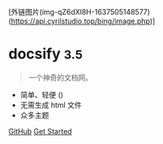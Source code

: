 <!-- _coverpage.md -->

[外链图片(img-qZ6dXl8H-1637505148577)(https://api.cyrilstudio.top/bing/image.php)]

# docsify <small>3.5</small>

> 一个神奇的文档网。

- 简单、轻便 ()
- 无需生成 html 文件
- 众多主题

[GitHub](https://github.com/docsifyjs/docsify/)
[Get Started](#docsify)
